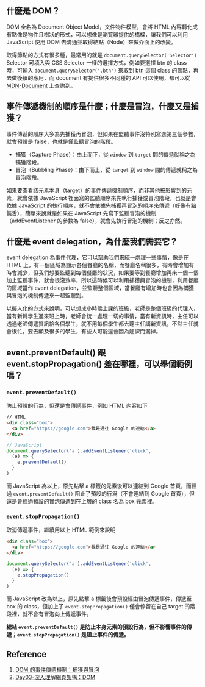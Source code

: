 ## 什麼是 DOM？
DOM 全名為 Document Object Model，文件物件模型，會將 HTML 內容轉化成有點像是物件且樹狀的形式，可以想像是瀏覽器提供的橋樑，讓我們可以利用 JavaScript 使用 DOM 去溝通並取得結點（Node）來做介面上的改變。


取得節點的方式有很多種，最常用的就是 ```document.querySelector('Selector')``` Selector 可填入與 CSS Selector 一樣的選擇方式，例如要選擇 btn 的 class 時，可輸入 ```document.querySelector('.btn')``` 來取到 btn 這個 class 的節點，再去做後續的應用，而 document 有提供很多不同種的 API 可以使用，都可以從 [MDN-Document](https://developer.mozilla.org/zh-TW/docs/Web/API/Document) 上查詢到。

## 事件傳遞機制的順序是什麼；什麼是冒泡，什麼又是捕獲？
事件傳遞的順序大多為先捕獲再冒泡，但如果在監聽事件沒特別寫進第三個參數，就會預設是 false，也就是僅監聽冒泡的階段。
- 捕獲（Capture Phase）：由上而下，從 ```window``` 到 ```target``` 間的傳遞就稱之為捕獲階段。
- 冒泡（Bubbling Phase）：由下而上，從 ```target``` 到 ```window``` 間的傳遞就稱之為冒泡階段。


如果要查看該元素本身（target）的事件傳遞機制順序，而非其他被影響到的元素，就會依據 JavaScript 裡面寫的監聽順序來先執行捕獲或冒泡階段，也就是會依據 JavaScript 的執行順序，就不會依據先捕獲再冒泡的順序來傳遞（好像有點饒舌），簡單來說就是如果在 JavaScript 先寫下監聽冒泡的機制（addEventListener 的參數為 false），就會先執行冒泡的機制；反之亦然。

## 什麼是 event delegation，為什麼我們需要它？
event delegation 為事件代理，它可以幫助我們來統一處理一些事情，像是在 HTML 上，有一個區域為顯示各個餐廳的名稱，而餐廳名稱很多，有時會增加有時會減少，但我們想要監聽到每個餐廳的狀況，如果要等到餐廳增加再來一個一個加上監聽事件，就會很沒效率，所以這時候可以利用捕獲與冒泡的機制，利用餐廳的區域當作 event delegation，並監聽整個區域，當餐廳有增加時也會因為捕獲與冒泡的機制傳遞來一起監聽到。


以擬人化的方式來說明，可以想成小時候上課的班級，老師是整個班級的代理人，當有新轉學生進來班上時，老師會統一處理一切的事情，當有新資訊時，主任可以透過老師傳遞資訊給各個學生，就不用每個學生都去聽主任講新資訊，不然主任就會很忙，要去顧及很多的學生，有些人可能還會因為翹課而漏掉。

## event.preventDefault() 跟 event.stopPropagation() 差在哪裡，可以舉個範例嗎？
### ```event.preventDefault()```
防止預設的行為，但還是會傳遞事件，例如 HTML 內容如下
```HTML
// HTML
<div class="box">
  <a href="https://google.com">我是通往 Google 的連結</a>
</div>
```

```JavaScript
// JavaScript
document.querySelector('a').addEventListener('click', 
  (e) => {
    e.preventDefault()
  }
)
```
而 JavaScript 為以上，原先點擊 a 標籤的元素後可以連結到 Google 首頁，而經過 ```event.preventDefault()``` 阻止了預設的行爲（不會連結到 Google 首頁），但還是會經過預設的冒泡傳遞到在上層的 class 名為 box 元素裡。


### ```event.stopPropagation()```
取消傳遞事件，繼續用以上 HTML 範例來說明
```HTML
<div class="box">
  <a href="https://google.com">我是通往 Google 的連結</a>
</div>
```

```JavaScript
document.querySelector('a').addEventListener('click', 
  (e) => {
    e.stopPropagation()
  }
)
```
而 JavaScript 改為以上，原先點擊 a 標籤後會預設經由冒泡傳遞事件，傳遞至 box 的 class，但加上了 ```event.stopPropagation()``` 僅會停留在自己 target 的階段裡，就不會有冒泡向上傳遞事件。


**總結 ```event.preventDefault()``` 是防止本身元素的預設行為，但不影響事件的傳遞；```event.stopPropagation()``` 是阻止事件的傳遞。**

## Reference
1. [DOM 的事件傳遞機制：捕獲與冒泡](https://blog.techbridge.cc/2017/07/15/javascript-event-propagation/)
2. [Day03-深入理解網頁架構：DOM](https://ithelp.ithome.com.tw/articles/10202689)